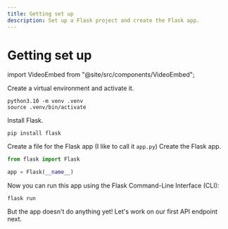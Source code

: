 ```yaml
---
title: Getting set up
description: Set up a Flask project and create the Flask app.
---
```


# Getting set up

import VideoEmbed from "@site/src/components/VideoEmbed";

<div style={{ maxWidth: "720px", margin: "3rem auto", boxShadow: "0 5px 15px 0 rgba(0, 0, 0, 0.15)" }}>
<VideoEmbed url="https://customer-zmitazl0ztnd2pvm.cloudflarestream.com/42b7de55034431b4c4c9420460f8df7d/iframe?poster=https%3A%2F%2Fcustomer-zmitazl0ztnd2pvm.cloudflarestream.com%2F42b7de55034431b4c4c9420460f8df7d%2Fthumbnails%2Fthumbnail.jpg%3Ftime%3D%26height%3D600" />
</div>

Create a virtual environment and activate it.
   
```
python3.10 -m venv .venv
source .venv/bin/activate
```

Install Flask.
   
```
pip install flask
```

Create a file for the Flask app (I like to call it `app.py`)
Create the Flask app.

```py title="app.py"
from flask import Flask

app = Flask(__name__)
```

Now you can run this app using the Flask Command-Line Interface (CLI):

```
flask run
```

But the app doesn't do anything yet! Let's work on our first API endpoint next.